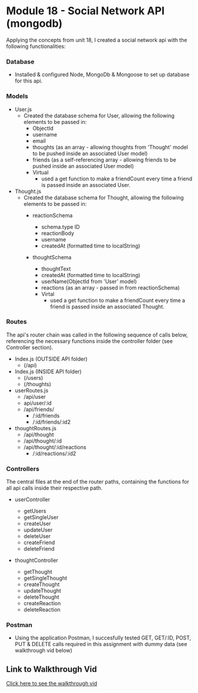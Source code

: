 # Module 18 - Social Network API (mongodb) 

Applying the concepts from unit 18, I created a social network api with the following functionalities:

### Database

- Installed & configured Node, MongoDb & Mongoose to set up database for this api.

### Models
- User.js
    - Created the database schema for User, allowing the following elements to be passed in:
        - ObjectId
        - username
        - email
        - thoughts (as an array - allowing thoughts from 'Thought' model to be pushed inside an associated User model)
        - friends (as a self-referencing array - allowing friends to be pushed inside an associated User model)
        - Virtual
            - used a get function to make a friendCount every time a friend is  passed inside an associated User.
- Thought.js
    - Created the database schema for Thought, allowing the following elements to be passed in:
        - reactionSchema
            - schema.type ID
            - reactionBody
            - username
            - createdAt (formatted time to localString)

        - thoughtSchema
            - thoughtText
            - createdAt (formatted time to localString)
            - userName(ObjectId from 'User' model)
            - reactions (as an array - passed in from reactionSchema)
            - Virtal
                - used a get function to make a friendCount every time a friend is  passed inside an associated Thought.

### Routes

The api's router chain was called in the following sequence of calls below, referencing the necessary functions inside the controller folder (see Controller section).

- Index.js (OUTSIDE API folder)
    - (/api)
- Index.js (INSIDE API folder)
    - (/users)
    - (/thoughts)
- userRoutes.js
    - /api/user
    - api/user/:id
    - /api/friends/
        - /:id/friends
        - /:id/friends/:id2
- thoughtRoutes.js
    - /api/thought
    - /api/thought/:id
    - /api/thought/:id/reactions
        - /:id/reactions/:id2

### Controllers

The central files at the end of the router paths, containing the functions for all api calls  inside their respective path.

- userController
    - getUsers
    - getSingleUser
    - createUser
    - updateUser
    - deleteUser
    - createFriend
    - deleteFriend

- thoughtController
    - getThought
    - getSingleThought
    - createThought
    - updateThought
    - deleteThought
    - createReaction
    - deleteReaction

### Postman
- Using the application Postman, I succesfully tested GET, GET/:ID, POST, PUT & DELETE calls required in this assignment with dummy data (see walkthrough vid below)


## Link to Walkthrough Vid

[Click here to see the walkthrough vid](https://drive.google.com/file/d/1CwJ4McfuwupLP1BgmPC6tvl95fWP5HV4/view)



